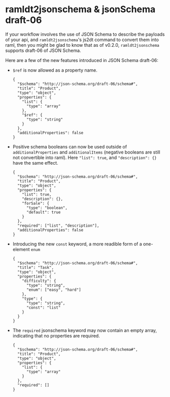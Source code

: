# ramldt2jsonschema & jsonSchema draft-06

If your workflow involves the use of JSON Schema to describe the payloads of your api, and `ramldt2jsonschema`'s js2dt command to convert them into raml, then you might be glad to know that as of v0.2.0, `ramldt2jsonschema` supports draft-06 of JSON Schema. 

Here are a few of the new features introduced in JSON Schema draft-06:

- `$ref` is now allowed as a property name.

  ```
  {
    "$schema": "http://json-schema.org/draft-06/schema#",
    "title": "Product",
    "type": "object",
    "properties": {
      "list": {
        "type": "array"
      },
      "$ref": {
        "type": "string"
      }
    },
    "additionalProperties": false
  }
  ```

- Positive schema booleans can now be used outside of `additionalProperties` and `additionalItems` (negative booleans are still not convertible into raml). Here `"list": true`, and `"description": {}` have the same effect.

  ```
  {
    "$schema": "http://json-schema.org/draft-06/schema#",
    "title": "Product",
    "type": "object",
    "properties": {
      "list": true,
      "description": {},
      "forSale": {
        "type": "boolean",
        "default": true
      }
    },
    "required": ["list", "description"],
    "additionalProperties": false
  }
  ```

- Introducing the new `const` keyword, a more readible form of a one-element `enum`

  ```
  {
    "$schema": "http://json-schema.org/draft-06/schema#",
    "title": "Task",
    "type": "object",
    "properties": {
      "difficulty": {
        "type": "string",
        "enum": ["easy", "hard"]
      },
      "type": {
        "type": "string",
        "const": "list"
      }
    }
  }
  ```

- The `required` jsonschema keyword may now contain an empty array, indicating that no properties are required.

  ```
  {
    "$schema": "http://json-schema.org/draft-06/schema#",
    "title": "Product",
    "type": "object",
    "properties": {
      "list": {
        "type": "array"
      }
    },
    "required": []
  }
  ```
